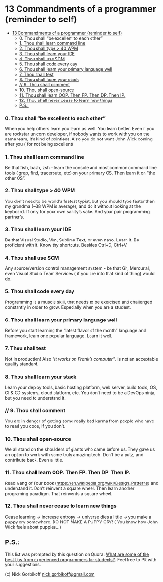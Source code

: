 # 13 Commandments of a programmer (reminder to self) 

- [13 Commandments of a programmer (reminder to self)](#13-commandments-of-a-programmer-reminder-to-self)
    - [0. Thou shall “be excellent to each other”](#0-thou-shall-be-excellent-to-each-other)
    - [1. Thou shall learn command line](#1-thou-shall-learn-command-line)
    - [2. Thou shall type \> 40 WPM](#2-thou-shall-type--40-wpm)
    - [3. Thou shall learn your IDE](#3-thou-shall-learn-your-ide)
    - [4. Thou shall use SCM](#4-thou-shall-use-scm)
    - [5. Thou shall code every day](#5-thou-shall-code-every-day)
    - [6. Thou shall learn your primary language well](#6-thou-shall-learn-your-primary-language-well)
    - [7. Thou shall test](#7-thou-shall-test)
    - [8. Thou shall learn your stack](#8-thou-shall-learn-your-stack)
    - [// 9. Thou shall comment](#-9-thou-shall-comment)
    - [10. Thou shall open-source](#10-thou-shall-open-source)
    - [11. Thou shall learn OOP. Then FP. Then DP. Then IP.](#11-thou-shall-learn-oop-then-fp-then-dp-then-ip)
    - [12. Thou shall never cease to learn new things](#12-thou-shall-never-cease-to-learn-new-things)
  - [P.S.:](#ps)



### 0. Thou shall “be excellent to each other”

When you help others learn you learn as well. You learn better. Even if you are rockstar unicorn developer, if nobody wants to work with you on the same team, it’s kind of pointless. Also you do not want John Wick coming after you ( for not being excellent)

### 1. Thou shall learn command line

Be that fish, bash, zsh - learn the console and most common command line tools ( grep, find, traceroute, etc) on your primary OS. Then learn it on “the other OS”.

### 2. Thou shall type > 40 WPM

You don’t need to be world’s fastest typist, but you should type faster than my grandma (~38 WPM is average), and do it without looking at the keyboard. If only for your own sanity’s sake. And your pair programming partner’s.

### 3. Thou shall learn your IDE

Be that Visual Studio, Vim, Sublime Text, or even nano. Learn it. Be proficient with it. Know thy shortcuts. Besides Ctrl+C, Ctrl+V.

### 4. Thou shall use SCM

Any source/version control management system - be that Git, Mercurial, even Visual Studio Team Services ( if you are into that kind of thing) would do.

### 5. Thou shall code every day

Programming is a muscle skill, that needs to be exercised and challenged constantly in order to grow. Especially when you are a student.

### 6. Thou shall learn your primary language well

Before you start learning the “latest flavor of the month” language and framework, learn one popular language. Learn it well.

### 7. Thou shall test

Not in production! Also *“It works on Frank’s computer”*, is not an acceptable quality standard.

### 8. Thou shall learn your stack

Learn your deploy tools, basic hosting platform, web server, build tools, OS, CI & CD systems, cloud platform, etc. You don’t need to be a DevOps ninja, but you need to understand it.

### // 9. Thou shall comment

You are in danger of getting some really bad karma from people who have to read you code, if you don’t.

### 10. Thou shall open-source

We all stand on the shoulders of giants who came before us. They gave us an option to work with some truly amazing tech. Don’t be a putz, and contribute back. Even a little.

### 11. Thou shall learn OOP. Then FP. Then DP. Then IP.

Read Gang of Four book (https://en.wikipedia.org/wiki/Design_Patterns) and understand it. Don’t reinvent a square wheel. Then learn another programing paradigm. That reinvents a square wheel.

### 12. Thou shall never cease to learn new things

Cease learning -> increase entropy -> universe dies a little -> you make a puppy cry somewhere. DO NOT MAKE A PUPPY CRY! ( You know how John Wick feels about puppies…)





## P.S.:
This list was prompted by this question on Quora: [What are some of the best tips from experienced programmers for students?](http://qr.ae/TU1RAM).
Feel free to PR with your suggestions. 

(c) Nick Gorbikoff nick.gorbikoff@gmail.com
